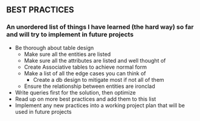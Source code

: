 ## BEST PRACTICES
### An unordered list of things I have learned (the hard way) so far and will try to implement in future projects

- Be thorough about table design
  - Make sure all the entities are listed
  - Make sure all the attributes are listed and well thought of
  - Create Associative tables to achieve normal form
  - Make a list of all the edge cases you can think of
    - Create a db design to mitigate most if not all of them
  - Ensure the relationship between entities are ironclad
- Write queries first for the solution, then optimize
- Read up on more best practices and add them to this list
- Implement any new practices into a working project plan that will be used in future projects